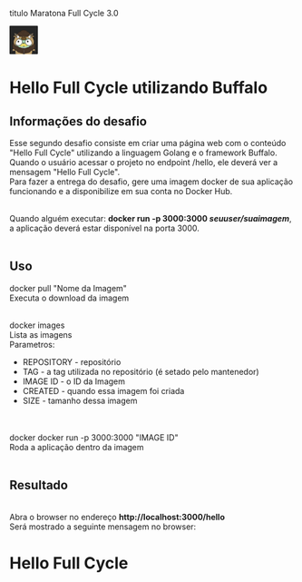 titulo
Maratona Full Cycle 3.0 




<img src="https://github.com/trainningjava/Maratona-Full-Cycle-3.0/blob/master/public/assets/img/buffalo.png" alt="buffalo" width="50" height="50"> <h1>Hello Full Cycle utilizando Buffalo</h1>


<h2>Informações do desafio</h2>


Esse segundo desafio consiste em criar uma página web com o conteúdo "Hello Full Cycle" utilizando a linguagem Golang e o framework Buffalo.
<br>
Quando o usuário acessar o projeto no endpoint /hello, ele deverá ver a mensagem "Hello Full Cycle".
<br>
Para fazer a entrega do desafio, gere uma imagem docker de sua aplicação funcionando e a disponibilize em sua conta no Docker Hub.
<br><br>

Quando alguém executar: <b>docker run -p 3000:3000 <i>seuuser/suaimagem</i></b>, a aplicação deverá estar disponível na porta 3000.
<br><br>

<h2>Uso</h2>

docker pull  "Nome da Imagem"
<br>
Executa o download da imagem
<br><br>

docker images<br>
Lista as imagens 
<br>
Parametros:
<ul>
  <li>REPOSITORY - repositório</li>
  <li>TAG - a tag utilizada no repositório (é setado pelo mantenedor)</li>
  <li>IMAGE ID - o ID da Imagem</li>
  <li>CREATED - quando essa imagem foi criada</li>
  <li>SIZE - tamanho dessa imagem</li>
</ul>
<br><br>
docker docker run -p 3000:3000 "IMAGE ID"<br>
Roda a aplicação dentro da imagem<br><br>

<h2>Resultado</h2>
<br>
Abra o browser no endereço <b>http://localhost:3000/hello</b>
<br>
Será mostrado a seguinte mensagem no browser:
<br>
<h1><b>Hello Full Cycle</b></h1><br>


